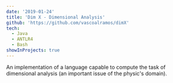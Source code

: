 ```yaml
---
date: '2019-01-24'
title: 'Dim X - Dimensional Analysis'
github: 'https://github.com/vascoalramos/dimX'
tech:
  - Java
  - ANTLR4
  - Bash
showInProjects: true
---
```


An implementation of a language capable to compute the task of dimensional analysis (an important issue of the physic's domain).
